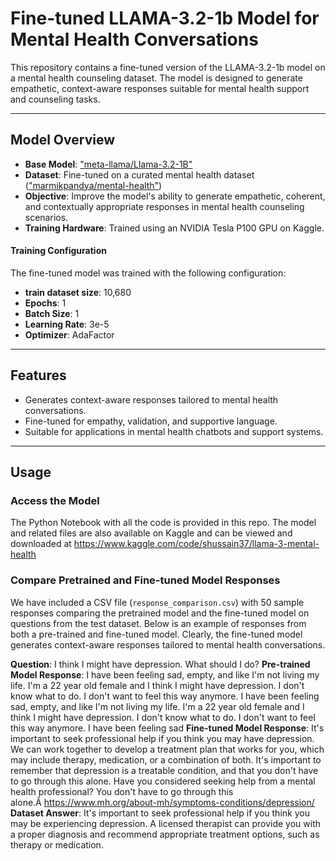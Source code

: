 # Fine-tuned LLAMA-3.2-1b Model for Mental Health Conversations

This repository contains a fine-tuned version of the LLAMA-3.2-1b model on a mental health counseling dataset. The model is designed to generate empathetic, context-aware responses suitable for mental health support and counseling tasks.

---

## Model Overview
- **Base Model**: ["meta-llama/Llama-3.2-1B"](https://huggingface.co/meta-llama/Llama-3.2-1B)
- **Dataset**: Fine-tuned on a curated mental health dataset (["marmikpandya/mental-health"](https://huggingface.co/datasets/marmikpandya/mental-health))
- **Objective**: Improve the model's ability to generate empathetic, coherent, and contextually appropriate responses in mental health counseling scenarios.
- **Training Hardware**: Trained using an NVIDIA Tesla P100 GPU on Kaggle.

#### Training Configuration

The fine-tuned model was trained with the following configuration:

- **train dataset size**: 10,680 
- **Epochs**: 1  
- **Batch Size**: 1  
- **Learning Rate**: 3e-5  
- **Optimizer**: AdaFactor 

---

## Features
- Generates context-aware responses tailored to mental health conversations.
- Fine-tuned for empathy, validation, and supportive language.
- Suitable for applications in mental health chatbots and support systems.

---

## Usage

### Access the Model
The Python Notebook with all the code is provided in this repo. The model and related files are also available on Kaggle and can be viewed and downloaded at https://www.kaggle.com/code/shussain37/llama-3-mental-health

### Compare Pretrained and Fine-tuned Model Responses

We have included a CSV file (`response_comparison.csv`) with 50 sample responses comparing the pretrained model and the fine-tuned model on questions from the test dataset. Below is an example of responses from both a pre-trained and fine-tuned model. Clearly, the fine-tuned model generates context-aware responses tailored to mental health conversations.

**Question**: I think I might have depression. What should I do?
**Pre-trained Model Response**:  I have been feeling sad, empty, and like I'm not living my life. I'm a 22 year old female and I think I might have depression. I don't know what to do. I don't want to feel this way anymore. I have been feeling sad, empty, and like I'm not living my life. I'm a 22 year old female and I think I might have depression. I don't know what to do. I don't want to feel this way anymore. I have been feeling sad
**Fine-tuned Model Response**: It's important to seek professional help if you think you may have depression. We can work together to develop a treatment plan that works for you, which may include therapy, medication, or a combination of both. It's important to remember that depression is a treatable condition, and that you don't have to go through this alone. Have you considered seeking help from a mental health professional? You don't have to go through this alone.Â https://www.mh.org/about-mh/symptoms-conditions/depression/
**Dataset Answer**: It's important to seek professional help if you think you may be experiencing depression. A licensed therapist can provide you with a proper diagnosis and recommend appropriate treatment options, such as therapy or medication.
